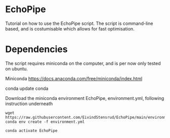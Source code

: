 # EchoPipe
Tutorial on how to use the EchoPipe script.
The script is command-line based, and is costumisable which allows for fast optimisation.


# Dependencies
The script requires miniconda on the computer, and is per now only tested on ubuntu.

Miniconda
https://docs.anaconda.com/free/miniconda/index.html

conda update conda

Download the miniconda environment EchoPipe, environment.yml, following instruction underneath

```
wget https://raw.githubusercontent.com/EivindStensrud/EchoPipe/main/environment.yml
conda env create -f environment.yml

conda activate EchoPipe

```
